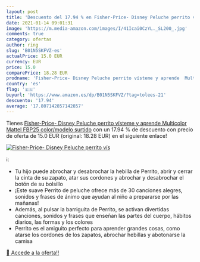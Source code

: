 ```yaml
---
layout: post
title: 'Descuento del 17.94 % en Fisher-Price- Disney Peluche perrito vís'
date: 2021-01-14 09:01:31
image: 'https://m.media-amazon.com/images/I/41Icai0CzYL._SL200_.jpg'
comments: true
category: ofertas
author: ring
slug: 'B01N5SKFVZ-es'
actualPrice: 15.0 EUR
currency: EUR
price: 15.0
comparePrice: 18.28 EUR
prodname: 'Fisher-Price- Disney Peluche perrito vísteme y aprende  Multicolor  Mattel FBP25    color/modelo surtido'
country: 'es'
flag: '🇪🇸'
buyurl: 'https://www.amazon.es/dp/B01N5SKFVZ/?tag=tolees-21'
descuento: '17.94'
average: '17.807142857142857'
---
```


Tienes [Fisher-Price- Disney Peluche perrito vísteme y aprende  Multicolor  Mattel FBP25    color/modelo surtido](https://www.amazon.es/dp/B01N5SKFVZ/?tag=tolees-21) con un 17.94 % de descuento con precio de oferta de 15.0 EUR (original: 18.28 EUR) en el siguiente enlace!

[![Fisher-Price- Disney Peluche perrito vís](https://m.media-amazon.com/images/I/41Icai0CzYL._SL200_.jpg)](https://www.amazon.es/dp/B01N5SKFVZ/?tag=tolees-21)

ℹ️:

- Tu hijo puede abrochar y desabrochar la hebilla de Perrito, abrir y cerrar la cinta de su zapato, atar sus cordones y abrochar y desabrochar el botón de su bolsillo
- ¡Este suave Perrito de peluche ofrece más de 30 canciones alegres, sonidos y frases de ánimo que ayudan al niño a prepararse por las mañanas!
- Además, al pulsar la barriguita de Perrito, se activan divertidas canciones, sonidos y frases que enseñan las partes del cuerpo, hábitos diarios, las formas y los colores
- Perrito es el amiguito perfecto para aprender grandes cosas, como atarse los cordones de los zapatos, abrochar hebillas y abotonarse la camisa

[🛒 Accede a la oferta!!](https://www.amazon.es/dp/B01N5SKFVZ/?tag=tolees-21)
